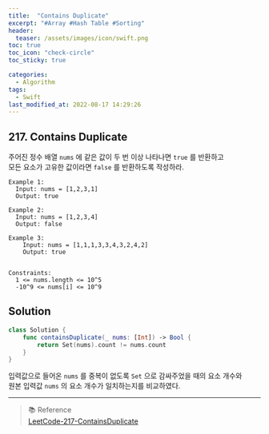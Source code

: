 ```yaml
---
title:  "Contains Duplicate"
excerpt: "#Array #Hash Table #Sorting"
header:
  teaser: /assets/images/icon/swift.png
toc: true
toc_icon: "check-circle"
toc_sticky: true

categories:
  - Algorithm
tags:
  - Swift
last_modified_at: 2022-08-17 14:29:26
---
```


## 217. Contains Duplicate

주어진 정수 배열 `nums` 에 같은 값이 두 번 이상 나타나면 `true` 를 반환하고 <br>
모든 요소가 고유한 값이라면 `false` 를 반환하도록 작성하라.<br>

```
Example 1:
  Input: nums = [1,2,3,1]
  Output: true
  
Example 2:
  Input: nums = [1,2,3,4]
  Output: false

Example 3:
    Input: nums = [1,1,1,3,3,4,3,2,4,2]
    Output: true
 

Constraints:
  1 <= nums.length <= 10^5
  -10^9 <= nums[i] <= 10^9
```

## Solution

```swift
class Solution {
    func containsDuplicate(_ nums: [Int]) -> Bool {
        return Set(nums).count != nums.count
    }
}
```

입력값으로 들어온 `nums` 를 중복이 없도록 `Set` 으로 감싸주었을 때의 요소 개수와 <br>
원본 입력값 `nums` 의 요소 개수가 일치하는지를 비교하였다. <br>

---
> 📚 Reference <br>
[LeetCode-217-ContainsDuplicate](https://leetcode.com/problems/contains-duplicate/)
